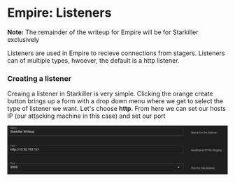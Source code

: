 # Empire: Listeners

**Note:** The remainder of the writeup for Empire will be for Starkiller exclusively

Listeners are used in Empire to recieve connections from stagers. Listeners can of multiple types, hwoever, the default is a http listener.

### Creating a listener

Creaing a listener in Starkiller is very simple. Clicking the orange create button brings up a form with a drop down menu where we get to select the type of listener we want. Let's choose **http**. From here we can set our hosts IP (our attacking machine in this case) and set our port

![starkillerlistenersetup.png](../../../../_resources/starkillerlistenersetup.png)


